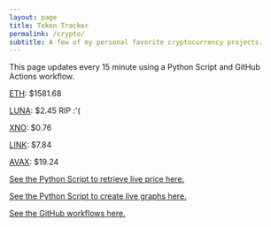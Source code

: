 ```yaml
---
layout: page
title: Token Tracker
permalink: /crypto/
subtitle: A few of my personal favorite cryptocurrency projects.
---
```


 This page updates every 15 minute using a Python Script and GitHub Actions workflow.


<!--BEGINCRYPTOINPUT-->
[ETH](https://smfxfc.github.io/crypto/eth.html): $1581.68

[LUNA](https://smfxfc.github.io/crypto/luna.html): $2.45 RIP :'(

[XNO](https://smfxfc.github.io/crypto/xno.html): $0.76

[LINK](https://smfxfc.github.io/crypto/link.html): $7.84

[AVAX](https://smfxfc.github.io/crypto/avax.html): $19.24

<!--ENDCRYPTOINPUT-->
 
 
[See the Python Script to retrieve live price here.](https://github.com/smfxfc/smfxfc.github.io/blob/master/src/get_cryptos.py)

[See the Python Script to create live graphs here.](https://github.com/smfxfc/smfxfc.github.io/blob/master/src/graph_crypto.py)

[See the GitHub workflows here.](https://github.com/smfxfc/smfxfc.github.io/blob/master/.github/workflows/)
